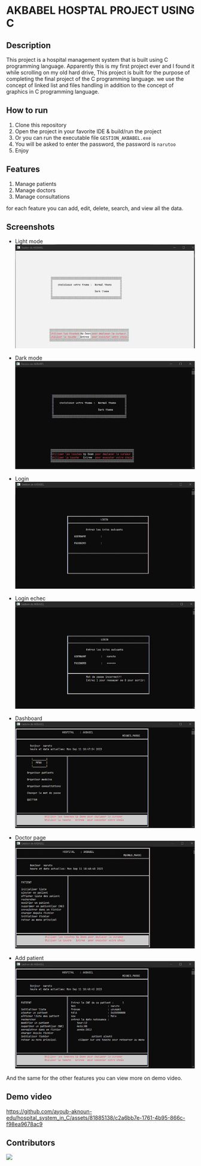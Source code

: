 # AKBABEL HOSPTAL PROJECT USING C

## Description

This project is a hospital management system that is built using C programming language. Apparently this is my first project ever and I found it while scrolling on my old hard drive, This project is built for the purpose of completing the final project of the C programming language.
we use the concept of linked list and files handling in addition to the concept of graphics in C programming language.

## How to run

1. Clone this repository
2. Open the project in your favorite IDE & build/run the project
3. Or you can run the executable file  `GESTION_AKBABEL.exe` 
4. You will be asked to enter the password, the password is `narutoo`
5. Enjoy 

## Features

1. Manage patients
2. Manage doctors
3. Manage consultations

for each feature you can add, edit, delete, search, and view all the data.

## Screenshots

+ Light mode
![light mode](resources/lightmode.jpg)

+ Dark mode
![dark mode](resources/darkmode.jpg)

+ Login
![login](resources/login.jpg)

+ Login echec
![login_echech](resources/login_echec.jpg)

+ Dashboard
![dashboard](resources/dashboard.jpg)

+ Doctor page
![patient page](resources/patient_page.jpg)

+ Add patient
![add patient](resources/add_patient.jpg)

And the same for the other features you can view more on demo video.

## Demo video



https://github.com/ayoub-aknoun-edu/hospital_system_in_C/assets/81885138/c2a6bb7e-1761-4b95-866c-f98ea9678ac9

## Contributors

<a href="https://github.com/ayoub-aknoun-edu/hospital_system_in_C/graphs/contributors">
  <img src="https://contrib.rocks/image?repo=ayoub-aknoun-edu/hospital_system_in_C" />
</a>
